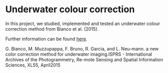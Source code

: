 # Underwater colour correction

In this project, we studied, implemented and tested an underwater colour correction method from Bianco et al. (2015).

Further information can be found [here]("Projet_Imagerie_Num_rique_anonymous.pdf).

G. Bianco, M. Muzzupappa, F. Bruno, R. Garcia, and L. Neu-mann. a new color correction method for underwater imaging.ISPRS - International Archives of the Photogrammetry, Re-mote Sensing and Spatial Information Sciences, XL55, April2015
